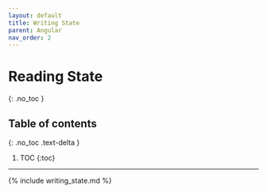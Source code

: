 ```yaml
---
layout: default
title: Writing State
parent: Angular
nav_order: 2
---
```


# Reading State
{: .no_toc }

## Table of contents
{: .no_toc .text-delta }

1. TOC
{:toc}

---


{% include writing_state.md %}